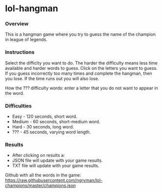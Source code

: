 # lol-hangman
### Overview
This is a hangman game where you try to guess the name of the champion in league of legends.

### Instructions
Select the difficlty you want to do. The harder the difficulty means less time available and harder words to guess. Click on the letters you want to guess. If you guess incorrectly too many times and complete the hangman, then you lose. If the time runs out you will also lose.

How the ??? difficulty words: enter a letter that you do not want to appear in the word.

### Difficulties
- Easy - 120 seconds, short word.
- Medium - 60 seconds, short-medium word.
- Hard - 30 seconds, long word.
- ??? - 45 seconds, varying word length.

### Results
- After clicking on results a:
- JSON file will update with your game results.
- TXT file will update with your game results.

Github with all the words in the game: https://raw.githubusercontent.com/ngryman/lol-champions/master/champions.json